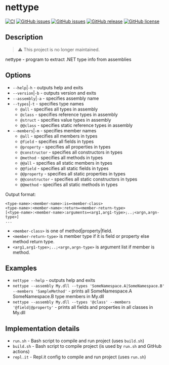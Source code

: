 # nettype

[![CI](https://github.com/emilyseville7cfg/mono-inspect-util/actions/workflows/ci.yml/badge.svg)](https://github.com/emilyseville7cfg/mono-inspect-util/actions/workflows/ci.yml) [![GitHub issues](https://img.shields.io/github/issues/emilyseville7cfg/mono-inspect-util.svg)](https://github.com/emilyseville7cfg/mono-inspect-util/issues) [![GitHub issues](https://img.shields.io/github/issues-closed/emilyseville7cfg/mono-inspect-util.svg)](https://github.com/emilyseville7cfg/mono-inspect-util/issues?q=is%3Aissue+is%3Aclosed) [![GitHub release](https://img.shields.io/github/release/emilyseville7cfg/mono-inspect-util.svg)](https://GitHub.com/emilyseville7cfg/mono-inspect-util/releases/) [![GitHub license](https://img.shields.io/github/license/emilyseville7cfg/mono-inspect-util.svg)](https://github.com/emilyseville7cfg/mono-inspect-util/blob/master/LICENSE)

## Description

> ⚠️ This project is no longer maintained.

nettype - program to extract .NET type info from assemblies

## Options

- `--help`|`-h` - outputs help and exits
- `--version`|`-b` - outputs version and exits
- `--assembly`|`-a` - specifies assembly name
- `--types`|`-t` - specifies type names
  - `@all` - specifies all types in assembly
  - `@class` - specifies reference types in assembly
  - `@struct` - specifies value types in assembly
  - `@@class` - specifies static reference types in assembly
- `--members`|`-m` - specifies member names
  - `@all` - specifies all members in types
  - `@field` - specifies all fields in types
  - `@property` - specifies all properties in types
  - `@constructor` - specifies all constructors in types
  - `@method` - specifies all methods in types
  - `@@all` - specifies all static members in types
  - `@@field` - specifies all static fields in types
  - `@@property` - specifies all static properties in types
  - `@@constructor` - specifies all static constructors in types
  - `@@method` - specifies all static methods in types

Output format:

```
<type-name>:<member-name>:is=<member-class>
<type-name>:<member-name>:return=<member-return-type>
[<type-name>:<member-name>:arguments=<arg1,arg1-type>;..;<argn,argn-type>]
...
```

- `<member-class>` is one of method|property|field.
- `<member-return-type>` is member type if it is field or property else method return type.
- `<arg1,arg1-type>;..;<argn,argn-type>` is argument list if member is method.

## Examples

- `nettype --help` - outputs help and exits
- `nettype --assembly My.dll --types 'SomeNamespace.A|SomeNamespace.B' --members 'SampleMethod'` - prints all SomeNamespace.A SomeNamespace.B type members in My.dll
- `nettype --assembly My.dll --types '@class' --members '@field|@property'` - prints all fields and properties in all classes in My.dll

## Implementation details

- `run.sh` - Bash script to compile and run project (uses `build.sh`)
- `build.sh` - Bash script to compile project (is used by `run.sh` and GitHub actions)
- `repl.it` - Repl.it config to compile and run project (uses `run.sh`)
